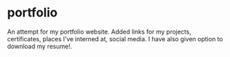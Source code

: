 # portfolio
An attempt for my portfolio website. Added links for my projects, certificates, places I've interned at, social media. I have also given option to download my resume!.

